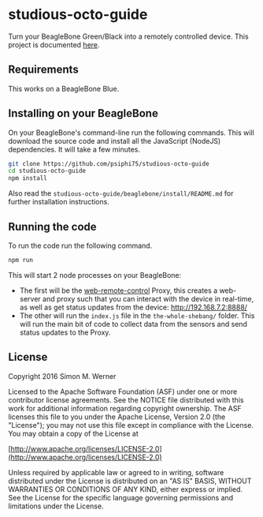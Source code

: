 # studious-octo-guide
Turn your BeagleBone Green/Black into a remotely controlled device.  This project is documented [here](https://www.hackster.io/anemoi/lean-green-rc-sailing-machine-2cdde5).

## Requirements
This works on a BeagleBone Blue.

## Installing on your BeagleBone

On your BeagleBone's command-line run the following commands.  This will download
the source code and install all the JavaScript (NodeJS) dependencies.  It will
take a few minutes.

```bash
git clone https://github.com/psiphi75/studious-octo-guide
cd studious-octo-guide
npm install
```

Also read the `studious-octo-guide/beaglebone/install/README.md` for further installation instructions.

## Running the code

To run the code run the following command.

```bash
npm run
```

This will start 2 node processes on your BeagleBone:
 - The first will be the [web-remote-control](https://www.npmjs.com/package/web-remote-control) Proxy, this creates a web-server and proxy such that you can interact with the device in real-time, as well as get status updates from the device: http://192.168.7.2:8888/
 - The other will run the `index.js` file in the `the-whole-shebang/` folder. This will run the main bit of code to collect data from the sensors and send status updates to the Proxy.


## License

Copyright 2016 Simon M. Werner

Licensed to the Apache Software Foundation (ASF) under one or more contributor license agreements.  See the NOTICE file distributed with this work for additional information regarding copyright ownership.  The ASF licenses this file to you under the Apache License, Version 2.0 (the "License"); you may not use this file except in compliance with the License.  You may obtain a copy of the License at

  [http://www.apache.org/licenses/LICENSE-2.0](http://www.apache.org/licenses/LICENSE-2.0)

Unless required by applicable law or agreed to in writing, software distributed under the License is distributed on an "AS IS" BASIS, WITHOUT WARRANTIES OR CONDITIONS OF ANY KIND, either express or implied.  See the License for the specific language governing permissions and limitations under the License.
